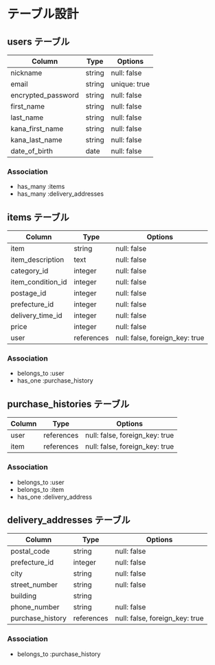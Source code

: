 # テーブル設計

## users テーブル

| Column                     | Type   | Options     |
| -------------------------- | ------ | ----------- |
| nickname                   | string | null: false |
| email                      | string | unique: true|
| encrypted_password         | string | null: false |
| first_name                 | string | null: false |
| last_name                  | string | null: false |
| kana_first_name            | string | null: false |
| kana_last_name             | string | null: false |
| date_of_birth              | date   | null: false |

### Association

- has_many :items
- has_many :delivery_addresses

## items テーブル

| Column                 | Type       | Options                            |
| ---------------------- | ---------- | ---------------------------------- |
| item                   | string     | null: false                        |
| item_description       | text       | null: false                        |
| category_id            | integer    | null: false                        |
| item_condition_id      | integer     | null: false                        |
| postage_id             | integer     | null: false                        |
| prefecture_id          | integer     | null: false                        |
| delivery_time_id       | integer   | null: false                        |
| price                  | integer    | null: false                        |
| user                   | references | null: false, foreign_key: true     |


### Association

- belongs_to :user
- has_one :purchase_history



## purchase_histories テーブル

| Column    | Type       | Options                        |
| --------- | ---------- | ------------------------------ |
| user      | references | null: false, foreign_key: true |
| item      | references | null: false, foreign_key: true |

### Association

- belongs_to :user
- belongs_to :item
- has_one :delivery_address

## delivery_addresses テーブル

| Column              | Type       | Options                        |
| ------------------- | ---------- | ------------------------------ |
| postal_code         | string     | null: false |
| prefecture_id       | integer    | null: false |
| city                | string     | null: false |
| street_number       | string     | null: false |
| building            | string     |             |
| phone_number        | string     | null: false |
| purchase_history    | references | null: false, foreign_key: true |

### Association

- belongs_to :purchase_history